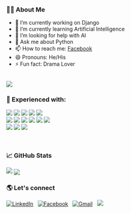 ### 👨‍🚀 About Me

- 🔭 I’m currently working on Django
- 🌱 I’m currently learning Artificial Intelligence
- 🤔 I’m looking for help with AI
- 💬 Ask me about Python
- 📫 How to reach me: [Facebook](https://fb.com/mahmudulb2000/)
- 😄 Pronouns: He/His
- ⚡ Fun fact: Drama Lover
<br>

<a href="https://github.com/mahbd">

  <img align="center" src="https://github-readme-streak-stats.herokuapp.com/?user=mahbd&m=1" />
</a>

### 💪 Experienced with:

<div>
  <p align="left">
    <img src=https://img.shields.io/badge/Python-14354C?style=for-the-badge&logo=python&logoColor=white /> 
    <img src=https://img.shields.io/badge/C%2B%2B-00599C?style=for-the-badge&logo=c%2B%2B&logoColor=white /> 
    <img src=https://img.shields.io/badge/JavaScript-F7DF1E?style=for-the-badge&logo=javascript&logoColor=black /> 
    <img src=https://img.shields.io/badge/HTML5-E34F26?style=for-the-badge&logo=html5&logoColor=white />  
    <img src=https://img.shields.io/badge/CSS3-1572B6?style=for-the-badge&logo=css3&logoColor=white /> <br> 
    <img src=https://img.shields.io/badge/Git-F05032?style=for-the-badge&logo=git&logoColor=white />
    <img src=https://img.shields.io/badge/Bootstrap-00C7B7?style=for-the-badge&logo=bootstrap&logoColor=white /> 
    <img src=https://img.shields.io/badge/Heroku-430098?style=for-the-badge&logo=heroku&logoColor=white /> 
    <img src=https://img.shields.io/badge/Figma-F24E1E?style=for-the-badge&logo=figma&logoColor=white />
    <img src=https://img.shields.io/badge/Java-430098?style=for-the-badge&logo=java&logoColor=white />
    <img src=https://img.shields.io/badge/-F7DF1E?style=for-the-badge&logo=c&logoColor=white /> <br>
    <img src=https://img.shields.io/badge/Django-00599C?style=for-the-badge&logo=django&logoColor=white />
    <img src=https://img.shields.io/badge/Extension-430098?style=for-the-badge&logo=safari&logoColor=white />
    <img src=https://img.shields.io/badge/OpenCV-00C7B7?style=for-the-badge&logo=opencv&logoColor=white />
  </p>
</div>
<br />

### 📈 GitHub Stats


<img src="https://github-readme-stats.vercel.app/api?username=mahbd&count_private=true&show_icons=true" />
<img align="center" src="https://github-readme-stats.vercel.app/api/top-langs/?username=mahbd&layout=compact&theme=vue&hide_border=true" />

### 🌎 Let's connect

<a  href="https://www.linkedin.com/in/mahmudula2000/"><img  alt="LinkedIn"  src="https://img.shields.io/badge/LinkedIn-0077B5?style=for-the-badge&logo=linkedin&logoColor=white"/></a>
&nbsp;
<a  href="https://facebook.com/mahmudulb2000"><img  alt="Facebook"  src="https://img.shields.io/badge/Facebook-1877F2?style=for-the-badge&logo=facebook&logoColor=white"/></a>
&nbsp;
<a  href="mailto:mahmudula2000@gmail.com"><img  alt="Gmail"  src="https://img.shields.io/badge/Gmail-D14836?style=for-the-badge&logo=gmail&logoColor=white"/></a>
&nbsp;
<a  href="https://t.me/mahmudula2000"><img  src="https://img.shields.io/badge/Telegram-2CA5E0?style=for-the-badge&logo=telegram&logoColor=white"/></a>
&nbsp;
